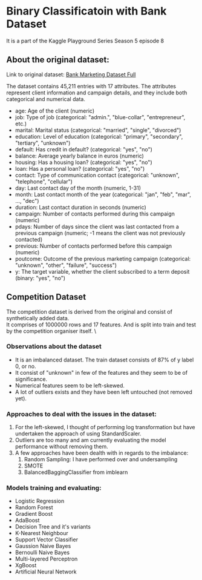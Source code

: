 # Binary Classificatoin with Bank Dataset 
It is a part of the Kaggle Playground Series Season 5 episode 8

## About the original dataset:
Link to original dataset: [Bank Marketing Dataset Full](https://www.kaggle.com/datasets/sushant097/bank-marketing-dataset-full?select=bank-full.csv)

The dataset contains 45,211 entries with 17 attributes. The attributes represent client information and campaign details, and they include both categorical and numerical data.
- age: Age of the client (numeric)
- job: Type of job (categorical: "admin.", "blue-collar", "entrepreneur", etc.)
- marital: Marital status (categorical: "married", "single", "divorced")
- education: Level of education (categorical: "primary", "secondary", "tertiary", "unknown")
- default: Has credit in default? (categorical: "yes", "no")
- balance: Average yearly balance in euros (numeric)
- housing: Has a housing loan? (categorical: "yes", "no")
- loan: Has a personal loan? (categorical: "yes", "no")
- contact: Type of communication contact (categorical: "unknown", "telephone", "cellular")
- day: Last contact day of the month (numeric, 1-31)
- month: Last contact month of the year (categorical: "jan", "feb", "mar", …, "dec")
- duration: Last contact duration in seconds (numeric)
- campaign: Number of contacts performed during this campaign (numeric)
- pdays: Number of days since the client was last contacted from a previous campaign (numeric; -1 means the client was not previously contacted)
- previous: Number of contacts performed before this campaign (numeric)
- poutcome: Outcome of the previous marketing campaign (categorical: "unknown", "other", "failure", "success")
- y: The target variable, whether the client subscribed to a term deposit (binary: "yes", "no")

## Competition Dataset
The competition dataset is derived from the original and consist of synthetically added data. \
It comprises of 1000000 rows and 17 features. And is split into train and test by the competition organiser itself. \

### Observations about the dataset
- It is an imbalanced dataset. The train dataset consists of 87% of y label 0, or no.
- It consist of "unknown" in few of the features and they seem to be of significance.
- Numerical features seem to be left-skewed. 
- A lot of outliers exists and they have been left untouched (not removed yet).

### Approaches to deal with the issues in the dataset:
1. For the left-skewed, I thought of performing log transformation but have undertaken the approach of using StandardScaler.
2. Outliers are too many and am currently evaluating the model performance without removing them.
3. A few approaches have been dealth with in regards to the imbalance:
    1. Random Sampling: I have performed over and undersampling
    2. SMOTE 
    3. BalancedBaggingClassifier from imblearn

### Models training and evaluating:
- Logistic Regression
- Random Forest
- Gradient Boost 
- AdaBoost
- Decision Tree and it's variants
- K-Nearest Neighbour
- Support Vector Classifier
- Gaussion Naive Bayes
- Bernoulli Naive Bayes
- Multi-layered Perceptron
- XgBoost
- Artificial Neural Network 
